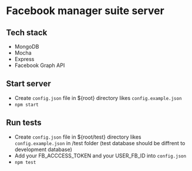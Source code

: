 # Facebook manager suite server

## Tech stack
* MongoDB
* Mocha
* Express
* Facebook Graph API


## Start server
* Create `config.json` file in ${root} directory likes `config.example.json`
* `npm start`

## Run tests
* Create `config.json` file in ${root/test} directory likes `config.example.json` in /test folder (test database should be diffrent to development database)
* Add your FB_ACCCESS_TOKEN and your USER_FB_ID into `config.json`
* `npm test`